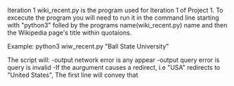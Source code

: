 Iteration 1
wiki_recent.py is the program used for Iteration 1 of Project 1. 
To excecute the program you will need to run it in the command line starting with "python3" folled by the programs name(wiki_recent.py) name and then the Wikipedia page's title within quotaions.

Example:
python3 wiw_recent.py "Ball State University"

The script will:
-output network error is any appear
-output query error is query is invalid
-If the aurgument causes a redirect, i.e "USA" redirects to "United States", The first line will convey that
